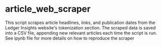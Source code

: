 # article_web_scraper
This script scrapes article headlines, links, and publication dates from the Ledger Insights website's tokenization section. The scraped data is saved into a CSV file, appending new relevant articles each time the script is run.
See ipynb file for more details on how to reproduce the scraper
